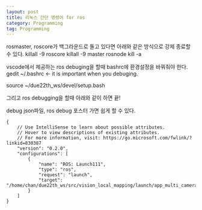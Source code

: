 ```yaml
---
layout: post
title: 리눅스 간단 명령어 for ros
category: Programming
tag: Programming
---
```

rosmaster, roscore가 백그라운드로 돌고 있다면 아래와 같은 방식으로 강제 종료할 수 있다.
killall -9 roscore
killall -9 master
rosnode kill -a

vscode에서 제공하는 ros debuging을 할때 bashrc에 환경설정을 바꿔줘야 한다.
gedit ~/.bashrc <- it is important when you debuging.

source ~/due22th_ws/devel/setup.bash

그리고 ros debugging을 할때 아래와 같이 하면 끝!

debug json파일, ros debug 포스터 가면 쉽게 할 수 있다.

```
{
    // Use IntelliSense to learn about possible attributes.
    // Hover to view descriptions of existing attributes.
    // For more information, visit: https://go.microsoft.com/fwlink/?linkid=830387
    "version": "0.2.0",
    "configurations": [
        {
            "name": "ROS: Launch111",
            "type": "ros",
            "request": "launch",
            "target": "/home/chan/due22th_ws/src/vision_local_mapping/launch/app_multi_camera_obstacle_extractor.launch"
        }
    ]
}
```

